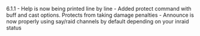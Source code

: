 6.1.1
    - Help is now being printed line by line
    - Added protect command with buff and cast options. Protects from taking damage penalties
    - Announce is now properly using say/raid channels by default depending on your inraid status
